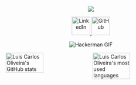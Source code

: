 <!-- Profile Header -->
<p align="center">
  <img src="https://capsule-render.vercel.app/api?text=Hey%20Everyone!🕹️&animation=fadeIn&type=waving&color=auto&height=200&fontColor=ffffff&fontSize=40&desc=Welcome%20to%20my%20profile&descSize=30&descAlignY=75&descAlign=62"/>
</p>

<!-- Social Media Icons -->
<p align="center">
  <a href="https://www.linkedin.com/in/luis-oliveira-8271ab141/">
    <img height="50" src="https://upload.wikimedia.org/wikipedia/commons/0/01/LinkedIn_Logo.svg" alt="LinkedIn"/>
  </a>
  <a href="https://github.com/LuisCarlosOliveira">
    <img height="50" src="https://github.githubassets.com/images/modules/logos_page/GitHub-Mark.png" alt="GitHub"/>
  </a>
</p>

<!-- GIF -->
<p align="center">
  <img src="https://i.giphy.com/media/v1.Y2lkPTc5MGI3NjExNDdvZ3pjZ3gyM2NuNDc3ZHR4b3g3dTBiOHpwMjE5OWx2bHN2b21oOSZlcD12MV9pbnRlcm5hbF9naWZfYnlfaWQmY3Q9Zw/LcfBYS8BKhCvK/giphy.gif" alt="Hackerman GIF" />
</p>

<!-- GitHub Stats -->
<div style="display: flex; justify-content: center; gap: 10px;">
  <img src="https://github-readme-stats.vercel.app/api?username=LuisCarlosOliveira&show_icons=true&theme=radical" alt="Luis Carlos Oliveira's GitHub stats" style="width: 45%; height: auto;"/>
  <img src="https://github-readme-stats.vercel.app/api/top-langs/?username=LuisCarlosOliveira&layout=compact&theme=radical" alt="Luis Carlos Oliveira's most used languages" style="width: 45%; height: auto;"/>
</div>

